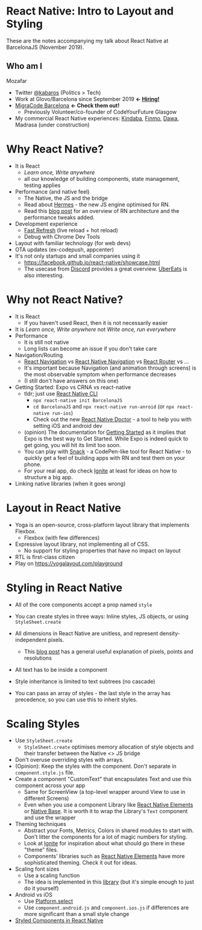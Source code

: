 # React Native: Intro to Layout and Styling

These are the notes accompanying my talk about React Native at BarcelonaJS (November 2019).

## Who am I

Mozafar

- Twitter [@kabaros](https://twitter.com/kabaros/) (Politics > Tech)
- Work at Glovo/Barcelona since September 2019 **<- [Hiring!](https://glovoapp.com/en/jobs)**
- [MigraCode Barcelona](https://migracode.eu) **<- Check them out!**
  - Previously Volunteer/co-founder of CodeYourFuture Glasgow
- My commercial React Native experiences: [Kindaba](https://kindaba.com/),
  [Finmo](https://finmo.co.uk/), [Dawa](https://play.google.com/store/apps/details?id=com.nyala.dawa&hl=en_US), Madrasa (under construction)

# Why React Native?

- It is React
  - _Learn once, Write anywhere_
  - all our knowledge of building components, state management, testing applies
- Performance (and native feel)
  - The Native, the JS and the bridge
  - Read about [Hermes](https://engineering.fb.com/android/hermes/) - the new JS engine optimised for RN.
  - Read this [blog post](https://engineering.fb.com/android/divthee-into-react-native-performance/) for an overview of RN architecture and the performance tweaks added.
- Development experience
  - [Fast Refresh](https://facebook.github.io/react-native/blog/2019/09/18/version-0.61) (live reload + hot reload)
  - Debug with Chrome Dev Tools
- Layout with familiar technology (for web devs)
- OTA updates (ex-codepush, appcenter)
- It's not only startups and small companies using it
  - https://facebook.github.io/react-native/showcase.html
  - The usecase from [Discord](https://blog.discordapp.com/why-discord-is-sticking-with-react-native-ccc34be0d427) provides a great overview. [UberEats](https://eng.uber.com/ubereats-react-native/) is also interesting.

# Why not React Native?

- It is React
  - If you haven't used React, then it is not necessarily easier
- It is _Learn once, Write anywhere_ not _Write once, run everywhere_
- Performance
  - It is still not native
  - Long lists can become an issue if you don't take care
- Navigation/Routing
  - [React Navigation](https://reactnavigation.org/) vs [React Native Navigation](https://wix.github.io/react-native-navigation/#/) vs [React Router](https://reacttraining.com/react-router/native/guides/quick-start) vs ...
  - It's important because Navigation (and animation through screens) is the most observable symptom when performance decreases
  - (I still don't have answers on this one)
- Getting Started: Expo vs CRNA vs react-native
  - tldr; just use [React Native CLI](https://facebook.github.io/react-native/docs/getting-started)
    - `npx react-native init BarcelonaJS`
    - `cd BarcelonaJS` and `npx react-native run-anroid` (or `npx react-native run-ios`)
    - Check out the new [React Native Doctor](https://facebook.github.io/react-native/blog/2019/11/18/react-native-doctor) - a tool to help you with setting iOS and android dev
  - (opinion) The documentation for [Getting Started](https://facebook.github.io/react-native/docs/getting-started) as it implies that Expo is the best way to Get Started. While Expo is indeed quick to get going, you will hit its limit too soon.
  - You can play with [Snack](https://snack.expo.io/) - a CodePen-like tool for React Native - to quickly get a feel of building apps with RN and test them on your phone.
  - For your real app, do check [Ignite](https://github.com/infinitered/ignite) at least for ideas on how to structure a big app.
- Linking native libraries (when it goes wrong)

# Layout in React Native

- Yoga is an open-source, cross-platform layout library that implements Flexbox.
  - Flexbox (with few differences)
- Expressive layout library, not implementing all of CSS.
  - No support for styling properties that have no impact on layout
- RTL is first-class citizen
- Play on https://yogalayout.com/playground

# Styling in React Native

- All of the core components accept a prop named `style`
- You can create styles in three ways: Inline styles, JS objects, or using `StyleSheet.create`
- All dimensions in React Native are unitless, and represent density-independent pixels.

  - This [blog post](https://blog.fluidui.com/designing-for-mobile-101-pixels-points-and-resolutions/) has a general useful explanation of pixels, points and resolutions

- All text has to be inside a <Text /> component
- Style inheritance is limited to text subtrees (no cascade)
- You can pass an array of styles - the last style in the array has precedence, so you can use this to inherit styles.

# Scaling Styles

- Use `StyleSheet.create`
  - `StyleSheet.create` optimises memory allocation of style objects and their transfer between the Native <> JS bridge
- Don't overuse overriding styles with arrays.
- (Opinion): Keep the styles with the component. Don't separate in `component.style.js` file.
- Create a component "CustomText" that encapsulates Text and use this component across your app
  - Same for ScreenView (a top-level wrapper around View to use in different Screens)
  - Even when you use a component Library like [React Native Elements](https://react-native-elements.github.io/react-native-elements/) or [Native Base](https://nativebase.io/). It is worth it to wrap the Library's `Text` component and use the wrapper
- Theming techniques
  - Abstract your Fonts, Metrics, Colors in shared modules to start with. Don't litter the components for a lot of magic numbers for styling.
  - Look at [Ignite](https://github.com/infinitered/ignite-andross/tree/master/boilerplate/App/Themes) for inspiration about what should go there in these "theme" files.
  - Components' libraries such as [React Native Elements](https://react-native-elements.github.io/react-native-elements/docs/customization.html) have more sophisticated theming. Check it out for ideas.
- Scaling font sizes
  - Use a scaling function
  - The idea is implemented in this [library](https://github.com/knowbody/react-native-text) (but it's simple enough to just do it yourself)
- Android vs iOS
  - Use [Platform.select](https://facebook.github.io/react-native/docs/platform-specific-code.html#platform-module)
  - Use `component.android.js` and `component.ios.js` if differences are more significant than a small style change
- [Styled Components in React Native](https://www.styled-components.com/docs/basics#react-native)
